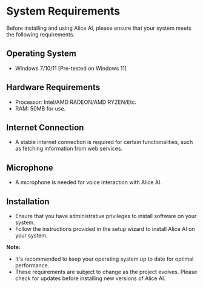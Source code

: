 # System Requirements

Before installing and using Alice AI, please ensure that your system meets the following requirements.

## Operating System

- Windows 7/10/11 [Pre-tested on Windows 11]

## Hardware Requirements

- Processor: Intel/AMD RADEON/AMD RYZEN/Etc.
- RAM: 50MB for use.

## Internet Connection

- A stable internet connection is required for certain functionalities, such as fetching information from web services.

## Microphone

- A microphone is needed for voice interaction with Alice AI.

## Installation

- Ensure that you have administrative privileges to install software on your system.
- Follow the instructions provided in the setup wizard to install Alice AI on your system.

**Note:**
- It's recommended to keep your operating system up to date for optimal performance.
- These requirements are subject to change as the project evolves. Please check for updates before installing new versions of Alice AI.
